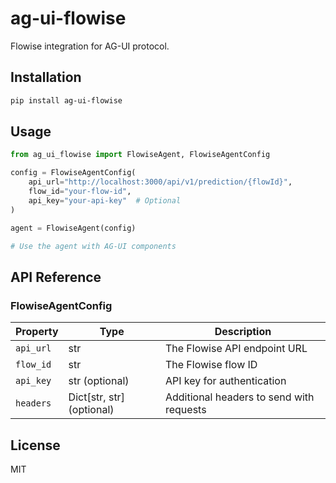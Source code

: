 # ag-ui-flowise

Flowise integration for AG-UI protocol.

## Installation

```bash
pip install ag-ui-flowise
```

## Usage

```python
from ag_ui_flowise import FlowiseAgent, FlowiseAgentConfig

config = FlowiseAgentConfig(
    api_url="http://localhost:3000/api/v1/prediction/{flowId}",
    flow_id="your-flow-id",
    api_key="your-api-key"  # Optional
)

agent = FlowiseAgent(config)

# Use the agent with AG-UI components
```

## API Reference

### FlowiseAgentConfig

| Property | Type | Description |
|---------|------|-------------|
| `api_url` | str | The Flowise API endpoint URL |
| `flow_id` | str | The Flowise flow ID |
| `api_key` | str (optional) | API key for authentication |
| `headers` | Dict[str, str] (optional) | Additional headers to send with requests |

## License

MIT